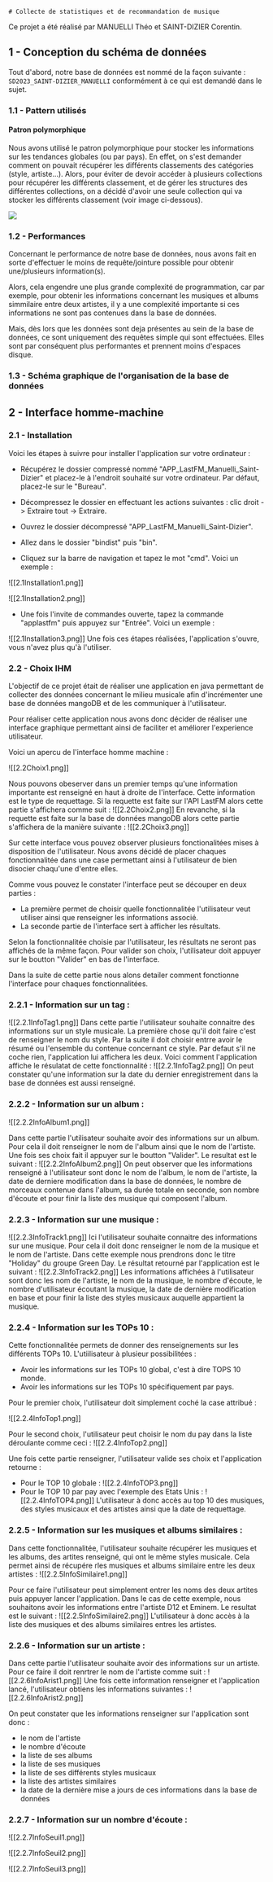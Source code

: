 	# Collecte de statistiques et de recommandation de musique

Ce projet a été réalisé par MANUELLI Théo et SAINT-DIZIER Corentin.

## 1 - Conception du schéma de données

Tout d'abord,  notre base de données est nommé de la façon suivante : `SD2023_SAINT-DIZIER_MANUELLI` conformément à ce qui est demandé dans le sujet. 

### 1.1 - Pattern utilisés

#### Patron polymorphique

Nous avons utilisé le patron polymorphique pour stocker les informations sur les tendances globales (ou par pays). En effet, on s'est demander comment on pouvait récupérer les différents classements des catégories (style, artiste...).
Alors, pour éviter de devoir accéder à plusieurs collections pour récupérer les différents classement, et de gérer les structures des différentes collections, on a décidé d'avoir une seule collection qui va stocker les différents classement (voir image ci-dessous).

![](assets/1.png)


### 1.2 - Performances 

Concernant le performance de notre base de données, nous avons fait en sorte d'effectuer le moins de requête/jointure possible pour obtenir une/plusieurs information(s). 

Alors, cela engendre une plus grande complexité de programmation, car par exemple, pour obtenir les informations concernant les musiques et albums simmilaire entre deux artistes, il y a une complexité importante si ces informations ne sont pas contenues dans la base de données.

Mais, dès lors que les données sont deja présentes au sein de la base de données, ce sont uniquement des requêtes simple qui sont effectuées. Elles sont par conséquent plus performantes et prennent moins d'espaces disque.

### 1.3 - Schéma graphique de l'organisation de la base de données


## 2 - Interface homme-machine

### 2.1 - Installation
Voici les étapes à suivre pour installer l'application sur votre ordinateur :

* Récupérez le dossier compressé nommé "APP_LastFM_Manuelli_Saint-Dizier" et placez-le à l'endroit souhaité sur votre ordinateur. Par défaut, placez-le sur le "Bureau".

* Décompressez le dossier en effectuant les actions suivantes : clic droit -> Extraire tout -> Extraire.

* Ouvrez le dossier décompressé "APP_LastFM_Manuelli_Saint-Dizier". 

* Allez dans le dossier "bindist" puis "bin".

* Cliquez sur la barre de navigation et tapez le mot "cmd". Voici un exemple :

![[2.1Installation1.png]]


![[2.1Installation2.png]]

* Une fois l'invite de commandes ouverte, tapez la commande "applastfm" puis appuyez sur "Entrée". Voici un exemple :

![[2.1Installation3.png]]
Une fois ces étapes réalisées, l'application s'ouvre, vous n'avez plus qu'à l'utiliser.

### 2.2 - Choix IHM
L'objectif de ce projet était de réaliser une application en java permettant de collecter des données concernant le milieu musicale afin d'incrémenter une base de données mangoDB et de les communiquer à l'utilisateur. 

Pour réaliser cette application nous avons donc décider de réaliser une interface graphique permettant ainsi de faciliter et améliorer l'experience utilisateur. 

Voici un apercu de l'interface homme machine :

![[2.2Choix1.png]]

Nous pouvons obeserver dans un premier temps qu'une information importante est renseigné en haut à droite de l'interface. Cette information est le type de requettage. 
Si la requette est faite sur l'API LastFM alors cette partie s'affichera comme suit  :	![[2.2Choix2.png]]
En revanche, si la requette est faite sur la base de données mangoDB alors cette partie s'affichera de la manière suivante : 
![[2.2Choix3.png]]

Sur cette interface vous pouvez observer plusieurs fonctionalitées mises à disposition de l'utilisateur. Nous avons décidé de placer chaques fonctionnalitée dans une case permettant ainsi à l'utilisateur de bien disocier chaqu'une d'entre elles. 

Comme vous pouvez le constater l'interface peut se découper en deux parties : 

* La première permet de choisir quelle fonctionnalitée l'utilisateur veut utiliser ainsi que renseigner les informations associé. 
* La seconde partie de l'interface sert à afficher les résultats. 

Selon la fonctionnalitée choisie par l'utilisateur, les résultats ne seront pas affichés de la même façon. Pour valider son choix, l'utilisateur doit appuyer sur le boutton "Valider" en bas de l'interface.

Dans la suite de cette partie nous alons detailer comment fonctionne l'interface pour chaques fonctionnalitées.

### 2.2.1 - Information sur un tag : 

![[2.2.1InfoTag1.png]]
Dans cette partie l'utilisateur souhaite connaitre des informations sur un style musicale. La première chose qu'il doit faire c'est de renseigner le nom du style. Par la suite il doit choisir entrre avoir le résumé ou l'ensemble du contenue concernant ce style. Par defaut s'il ne coche rien, l'application lui affichera les deux. Voici comment l'application affiche le résulatat de cette fonctionnalité : 
![[2.2.1InfoTag2.png]]
On peut constater qu'une information sur la date du dernier enregistrement dans la base de données est aussi renseigné. 

### 2.2.2 - Information sur un album : 

![[2.2.2InfoAlbum1.png]]

Dans cette partie l'utilisateur souhaite avoir des informations sur un album. Pour cela il doit renseigner le nom de l'album ainsi que le nom de l'artiste. Une fois ses choix fait il appuyer sur le boutton "Valider". Le resultat est le suivant : 
![[2.2.2InfoAlbum2.png]]
On peut observer que les informations renseigné à l'utilisateur sont donc le nom de l'album, le nom de l'artiste, la date de derniere modification dans la base de données, le nombre de morceaux contenue dans l'album, sa durée totale en seconde, son nombre d'écoute et pour finir la liste des musique qui composent l'album. 

### 2.2.3 - Information sur une musique  : 

![[2.2.3InfoTrack1.png]]
Ici l'utilisateur souhaite connaitre des informations sur une musique. Pour cela il doit donc renseigner le nom de la musique et le nom de l'artiste. Dans cette exemple nous prendrons donc le titre "Holiday" du groupe Green Day.
Le résultat retourné par l'application est le suivant :
![[2.2.3InfoTrack2.png]]
Les informations affichées à l'utilisateur sont donc les nom de l'artiste, le nom de la musique, le nombre d'écoute, le nombre d'utilisateur écoutant la musique, la date de dernière modification en base et pour finir la liste des styles musicaux auquelle appartient la musique. 

### 2.2.4 - Information sur les TOPs 10  : 
Cette fonctionnalitée permets de donner des renseignements sur les différents TOPs 10. L'utiilisateur à plusieur possibilitées : 
* Avoir les informations sur les TOPs 10 global, c'est à dire TOPS 10 monde. 
* Avoir les informations sur les TOPs 10 spécifiquement par pays. 

Pour le premier choix, l'utilisateur doit simplement coché la case attribué :

![[2.2.4InfoTop1.png]]

Pour le second choix, l'utilisateur peut choisir le nom du pay dans la liste déroulante comme ceci : 
![[2.2.4InfoTop2.png]]

Une fois cette partie renseigner, l'utilisateur valide ses choix et l'application retourne : 
* Pour le TOP 10 globale : 
![[2.2.4InfoTOP3.png]]
* Pour le TOP 10 par pay avec l'exemple des Etats Unis :
 ![[2.2.4InfoTOP4.png]]
L'utilisateur à donc accès au top 10 des musiques, des styles musicaux et des artistes ainsi que la date de requettage. 

### 2.2.5 - Information sur les musiques et albums similaires  : 
Dans cette fonctionnalitée, l'utilisateur souhaite récupérer les musiques et les albums, des artites renseigné, qui ont le même styles musicale. Cela permet ainsi de récupére rles musiques et albums similaire entre les deux artistes : 
![[2.2.5InfoSimilaire1.png]]

Pour ce faire l'utilisateur peut simplement entrer les noms des deux artites puis appuyer lancer l'application. Dans le cas de cette exemple, nous souhaitons avoir les informations entre l'artiste D12 et Eminem. Le resultat est le suivant : 
![[2.2.5InfoSimilaire2.png]]
L'utilisateur à donc accès à la liste des musiques et des albums similaires entres les artistes.

### 2.2.6 - Information sur un artiste : 
Dans cette partie l'utilisateur souhaite avoir des informations sur un artiste. Pour ce faire il doit renrtrer le nom de l'artiste comme suit : 
![[2.2.6InfoArist1.png]]
Une fois cette information renseigner et l'application lancé, l'utilisateur obtiens les informations suivantes : 
![[2.2.6InfoArist2.png]]

On peut constater que les informations renseigner sur l'application sont donc : 
* le nom de l'artiste
* le nombre d'écoute
* la liste de ses albums
* la liste de ses musiques
* la liste de ses différents styles musicaux
* la liste des artistes similaires
* la date de la dernière mise a jours de ces informations dans la base de données

### 2.2.7 - Information sur un nombre d'écoute : 

![[2.2.7InfoSeuil1.png]]

![[2.2.7InfoSeuil2.png]]

![[2.2.7InfoSeuil3.png]]